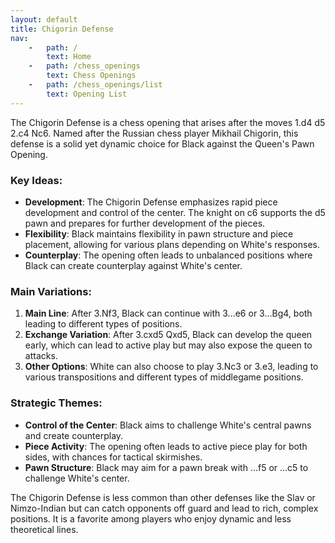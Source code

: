 ```yaml
---
layout: default
title: Chigorin Defense
nav:
    -   path: /
        text: Home
    -   path: /chess_openings
        text: Chess Openings
    -   path: /chess_openings/list
        text: Opening List
---
```


The Chigorin Defense is a chess opening that arises after the moves 1.d4 d5 2.c4 Nc6. Named after the Russian chess player Mikhail Chigorin, this defense is a solid yet dynamic choice for Black against the Queen's Pawn Opening.

### Key Ideas:
- **Development**: The Chigorin Defense emphasizes rapid piece development and control of the center. The knight on c6 supports the d5 pawn and prepares for further development of the pieces.
- **Flexibility**: Black maintains flexibility in pawn structure and piece placement, allowing for various plans depending on White's responses.
- **Counterplay**: The opening often leads to unbalanced positions where Black can create counterplay against White's center.

### Main Variations:
1. **Main Line**: After 3.Nf3, Black can continue with 3...e6 or 3...Bg4, both leading to different types of positions.
2. **Exchange Variation**: After 3.cxd5 Qxd5, Black can develop the queen early, which can lead to active play but may also expose the queen to attacks.
3. **Other Options**: White can also choose to play 3.Nc3 or 3.e3, leading to various transpositions and different types of middlegame positions.

### Strategic Themes:
- **Control of the Center**: Black aims to challenge White's central pawns and create counterplay.
- **Piece Activity**: The opening often leads to active piece play for both sides, with chances for tactical skirmishes.
- **Pawn Structure**: Black may aim for a pawn break with ...f5 or ...c5 to challenge White's center.

The Chigorin Defense is less common than other defenses like the Slav or Nimzo-Indian but can catch opponents off guard and lead to rich, complex positions. It is a favorite among players who enjoy dynamic and less theoretical lines.